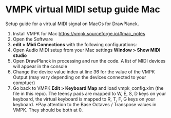 # VMPK virtual MIDI setup guide Mac
Setup guide for a virtual MIDI signal on MacOs for DrawPlanck.

1. Install VMPK for Mac
https://vmpk.sourceforge.io/#mac_notes
2. Open the Software
3. **edit > Midi Connections** with the following configurations:
4. Open Audio MIDI setup from your Mac settings
**Window > Show MIDI studio**
5. Open DrawPlanck in processing and run the code. A list of MIDI devices will appear in the console
6. Change the device value index at line 36 for the value of the VMPK Output (may vary depending on the devices connected to your comptuer)
7. Go back to VMPK **Edit > Keyboard Map** and load vmpk_config.xlm (the file in this repo). The teensy pads are mapped to W, E, S, D keys on your keyboard, the virtual keyboard is mapped to R, T, F, G keys on your keyboard.
*Pay attention to the Base Octaves / Transpose values in VMPK. They should be both at 0.
